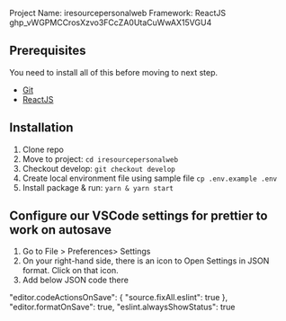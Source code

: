 Project Name: iresourcepersonalweb
Framework: ReactJS
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
## Prerequisites

You need to install all of this before moving to next step.

- [Git](http://git-scm.com/)
- [ReactJS](#)

## Installation

1. Clone repo
2. Move to project: `cd iresourcepersonalweb`
3. Checkout develop: `git checkout develop`
4. Create local environment file using sample file `cp .env.example .env`
5. Install package & run: `yarn & yarn start`

## Configure our VSCode settings for prettier to work on autosave

1. Go to File > Preferences> Settings
2. On your right-hand side, there is an icon to Open Settings in JSON format. Click on that icon.
3. Add below JSON code there

"editor.codeActionsOnSave": { "source.fixAll.eslint": true },
"editor.formatOnSave": true,
"eslint.alwaysShowStatus": true